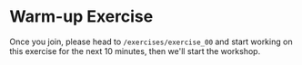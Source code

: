 # Warm-up Exercise

Once you join, please head to `/exercises/exercise_00` and start working on this exercise for the next 10 minutes, then we'll start the workshop.
